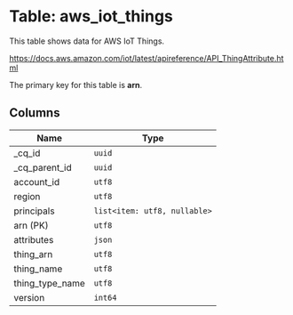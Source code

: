 # Table: aws_iot_things

This table shows data for AWS IoT Things.

https://docs.aws.amazon.com/iot/latest/apireference/API_ThingAttribute.html

The primary key for this table is **arn**.

## Columns

| Name          | Type          |
| ------------- | ------------- |
|_cq_id|`uuid`|
|_cq_parent_id|`uuid`|
|account_id|`utf8`|
|region|`utf8`|
|principals|`list<item: utf8, nullable>`|
|arn (PK)|`utf8`|
|attributes|`json`|
|thing_arn|`utf8`|
|thing_name|`utf8`|
|thing_type_name|`utf8`|
|version|`int64`|